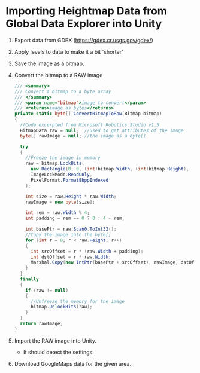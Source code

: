 # Importing Heightmap Data from Global Data Explorer into Unity

1. Export data from GDEX (https://gdex.cr.usgs.gov/gdex/)
2. Apply levels to data to make it a bit 'shorter'
3. Save the image as a bitmap.
4. Convert the bitmap to a RAW image

    ```csharp
    /// <summary>
    /// Convert a bitmap to a byte array
    /// </summary>
    /// <param name="bitmap">image to convert</param>
    /// <returns>image as bytes</returns>
    private static byte[] ConvertBitmapToRaw(Bitmap bitmap)
    {
      //Code excerpted from Microsoft Robotics Studio v1.5
      BitmapData raw = null;  //used to get attributes of the image
      byte[] rawImage = null; //the image as a byte[]

      try
      {
        //Freeze the image in memory
        raw = bitmap.LockBits(
          new Rectangle(0, 0, (int)bitmap.Width, (int)bitmap.Height),
          ImageLockMode.ReadOnly,
          PixelFormat.Format8bppIndexed
        );

        int size = raw.Height * raw.Width;
        rawImage = new byte[size];

        int rem = raw.Width % 4;
        int padding = rem == 0 ? 0 : 4 - rem;

        int basePtr = raw.Scan0.ToInt32();
        //Copy the image into the byte[]
        for (int r = 0; r < raw.Height; r++)
        {
          int srcOffset = r * (raw.Width + padding);
          int dstOffset = r * raw.Width;
          Marshal.Copy(new IntPtr(basePtr + srcOffset), rawImage, dstOffset, raw.Width);
        }
      }
      finally
      {
        if (raw != null)
        {
          //Unfreeze the memory for the image
          bitmap.UnlockBits(raw);
        }
      }
      return rawImage;
    }
    ```
    
5. Import the RAW image into Unity.
    * It should detect the settings.
6. Download GoogleMaps data for the given area.
